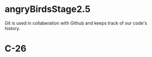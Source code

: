 # angryBirdsStage2.5
Git is used in collaberation with Github and keeps track of our code's history.
# C-26
